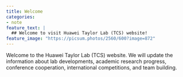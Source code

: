 ```yaml
---
title: Welcome
categories:
- note
feature_text: |
  ## Welcome to visit Huawei Taylor Lab (TCS) website!
feature_image: "https://picsum.photos/2560/600?image=872"
---
```


Welcome to the Huawei Taylor Lab (TCS) website. We will update the information about lab developments, academic research progress, conference cooperation, international competitions, and team building.
